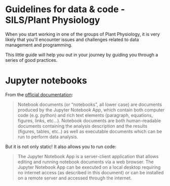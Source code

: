 # Guidelines for data & code - SILS/Plant Physiology
When you start working in one of the groups of Plant Physiology, it is very likely that you'll encounter issues and challenges
related to data management and programming.   

This little guide will help you out in your journey by guiding you through a series of good practices. 






# Jupyter notebooks

From the [official documentation](https://jupyter-notebook-beginner-guide.readthedocs.io/en/latest/what_is_jupyter.html):
> Notebook documents (or “notebooks”, all lower case) are documents produced by the Jupyter Notebook App, which contain both computer code (e.g. python) and rich text elements (paragraph, equations, figures, links, etc…). Notebook documents are both human-readable documents containing the analysis description and the results (figures, tables, etc..) as well as executable documents which can be run to perform data analysis.

But it is not only static! It also allows you to run code:
> The Jupyter Notebook App is a server-client application that allows editing and running notebook documents via a web browser. The Jupyter Notebook App can be executed on a local desktop requiring no internet access (as described in this document) or can be installed on a remote server and accessed through the internet.
